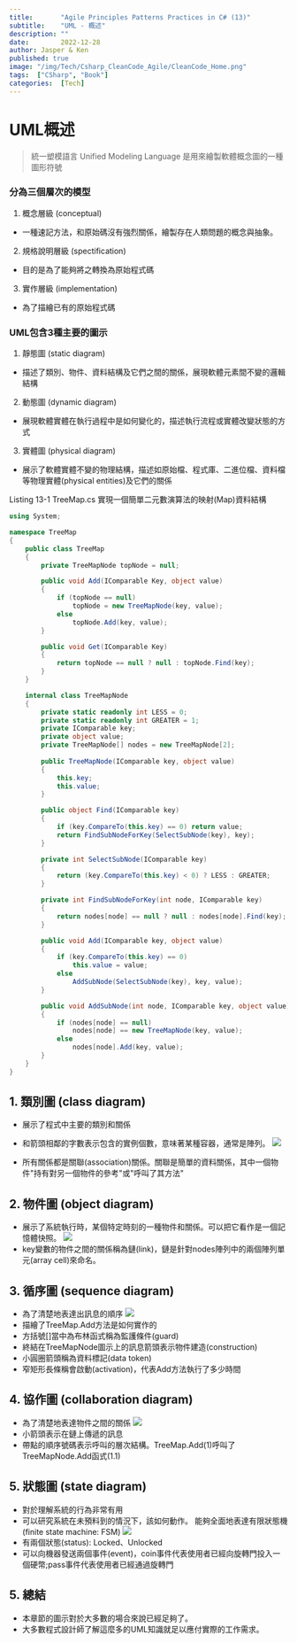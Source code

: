 ```yaml
---
title:       "Agile Principles Patterns Practices in C# (13)"
subtitle:    "UML - 概述"
description: ""
date:        2022-12-28
author: Jasper & Ken
published: true
image: "/img/Tech/Csharp_CleanCode_Agile/CleanCode_Home.png"
tags:  ["CSharp", "Book"]
categories:  [Tech]
---
```


UML概述
======
> 統一塑模語言 Unified Modeling Language 是用來繪製軟體概念圖的一種圖形符號

### 分為三個層次的模型
1. 概念層級 (conceptual)
 - 一種速記方法，和原始碼沒有強烈關係，繪製存在人類問題的概念與抽象。
2. 規格說明層級 (spectification)
 - 目的是為了能夠將之轉換為原始程式碼 
3. 實作層級 (implementation)
 - 為了描繪已有的原始程式碼

### UML包含3種主要的圖示
1. 靜態圖 (static diagram)
 - 描述了類別、物件、資料結構及它們之間的關係，展現軟體元素間不變的邏輯結構
2. 動態圖 (dynamic diagram)
 - 展現軟體實體在執行過程中是如何變化的，描述執行流程或實體改變狀態的方式
3. 實體圖 (physical diagram)
 - 展示了軟體實體不變的物理結構，描述如原始檔、程式庫、二進位檔、資料檔等物理實體(physical entities)及它們的關係

Listing 13-1 TreeMap.cs 實現一個簡單二元數演算法的映射(Map)資料結構

```csharp
using System;

namespace TreeMap
{
	public class TreeMap
	{
		private TreeMapNode topNode = null;

		public void Add(IComparable Key, object value)
		{
			if (topNode == null)
				topNode = new TreeMapNode(key, value);
			else
				topNode.Add(key, value);
		}

		public void Get(IComparable Key)
		{
			return topNode == null ? null : topNode.Find(key);
		}
	}

	internal class TreeMapNode
	{
		private static readonly int LESS = 0;
		private static readonly int GREATER = 1;
		private IComparable key;
		private object value;
		private TreeMapNode[] nodes = new TreeMapNode[2];
		
		public TreeMapNode(IComparable key, object value)
		{
			this.key;
			this.value;
		}

		public object Find(IComparable key)
		{
			if (key.CompareTo(this.key) == 0) return value;
			return FindSubNodeForKey(SelectSubNode(key), key);
		}

		private int SelectSubNode(IComparable key)
		{
			return (key.CompareTo(this.key) < 0) ? LESS : GREATER;
		}

		private int FindSubNodeForKey(int node, IComparable key)
		{
			return nodes[node] == null ? null : nodes[node].Find(key);
		}

		public void Add(IComparable key, object value)
		{
			if (key.CompareTo(this.key) == 0)
				this.value = value;
			else
				AddSubNode(SelectSubNode(key), key, value);		
		}

		public void AddSubNode(int node, IComparable key, object value)
		{
			if (nodes[node] == null)
				nodes[node] == new TreeMapNode(key, value);
			else
				nodes[node].Add(key, value);		
		}
	}
}
```

## 1. 類別圖 (class diagram)
- 展示了程式中主要的類別和關係
- 和箭頭相鄰的字數表示包含的實例個數，意味著某種容器，通常是陣列。
![](/img/Tech/Csharp_CleanCode_Agile/Chapter13_UML/13_2.png)

- 所有關係都是關聯(association)關係。關聯是簡單的資料關係，其中一個物件"持有對另一個物件的參考"或"呼叫了其方法"

## 2. 物件圖 (object diagram)
- 展示了系統執行時，某個特定時刻的一種物件和關係。可以把它看作是一個記憶體快照。
![](/img/Tech/Csharp_CleanCode_Agile/Chapter13_UML/13_3.png)
- key變數的物件之間的關係稱為鏈(link)，鏈是針對nodes陣列中的兩個陣列單元(array cell)來命名。

## 3. 循序圖 (sequence diagram)
- 為了清楚地表達出訊息的順序
![](/img/Tech/Csharp_CleanCode_Agile/Chapter13_UML/13_4.png)
- 描繪了TreeMap.Add方法是如何實作的
- 方括號[]當中為布林函式稱為監護條件(guard)
- 終結在TreeMapNode圖示上的訊息箭頭表示物件建造(construction)
- 小圓圈箭頭稱為資料標記(data token)
- 窄矩形長條稱會啟動(activation)，代表Add方法執行了多少時間

## 4. 協作圖 (collaboration diagram)
- 為了清楚地表達物件之間的關係
![](/img/Tech/Csharp_CleanCode_Agile/Chapter13_UML/13_5.png)
- 小箭頭表示在鏈上傳遞的訊息
- 帶點的順序號碼表示呼叫的層次結構。TreeMap.Add(1)呼叫了TreeMapNode.Add函式(1.1)

## 5. 狀態圖 (state diagram)
- 對於理解系統的行為非常有用
- 可以研究系統在未預料到的情況下，該如何動作。
能夠全面地表達有限狀態機(finite state machine: FSM)
![](/img/Tech/Csharp_CleanCode_Agile/Chapter13_UML/13_6.png)
- 有兩個狀態(status): Locked、Unlocked
- 可以向機器發送兩個事件(event)，coin事件代表使用者已經向旋轉門投入一個硬幣;pass事件代表使用者已經通過旋轉門

## 5. 總結
- 本章節的圖示對於大多數的場合來說已經足夠了。
- 大多數程式設計師了解這麼多的UML知識就足以應付實際的工作需求。